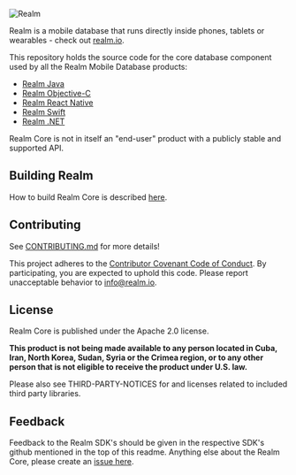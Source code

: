 ![Realm](doc/logo.png)

Realm is a mobile database that runs directly inside phones, tablets or wearables - check out [realm.io](https://realm.io). 

This repository holds the source code for the core database component used by all the Realm Mobile Database products:
* [Realm Java](https://github.com/realm/realm-java)
* [Realm Objective-C](https://github.com/realm/realm-cocoa)
* [Realm React Native](https://github.com/realm/realm-js)
* [Realm Swift](https://github.com/realm/realm-cocoa)
* [Realm .NET](https://github.com/realm/realm-dotnet)

Realm Core is not in itself an "end-user" product with a publicly stable and supported API.

## Building Realm

How to build Realm Core is described [here](how-to-build.md).

## Contributing

See [CONTRIBUTING.md](CONTRIBUTING.md) for more details!

This project adheres to the [Contributor Covenant Code of Conduct](https://realm.io/conduct).
By participating, you are expected to uphold this code. Please report unacceptable behavior to [info@realm.io](mailto:info@realm.io).

## License

Realm Core is published under the Apache 2.0 license.  

**This product is not being made available to any person located in Cuba, Iran,
North Korea, Sudan, Syria or the Crimea region, or to any other person that is
not eligible to receive the product under U.S. law.**

Please also see THIRD-PARTY-NOTICES for and licenses related to included third party libraries.

## Feedback

Feedback to the Realm SDK's should be given in the respective SDK's github mentioned in the top of this readme. Anything else about the Realm Core, please create an [issue here](https://github.com/realm/realm-core/issues/new).
